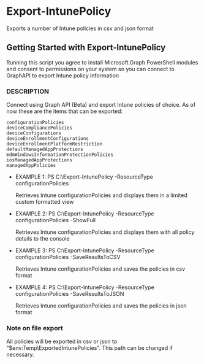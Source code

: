 # Export-IntunePolicy
Exports a number of Intune policies in csv and json format

## Getting Started with Export-IntunePolicy

Running this script you agree to install Microsoft.Graph PowerShell modules and consent to permissions on your system so you can connect to GraphAPI to export Intune policy information

### DESCRIPTION

Connect using Graph API (Beta) and export Intune policies of choice. As of now these are the items that can be exported:

    configurationPolicies
    deviceCompliancePolicies
    deviceConfigurations
    deviceEnrollmentConfigurations
    deviceEnrollmentPlatformRestriction
    defaultManagedAppProtections
    mdmWindowsInformationProtectionPolicies
    iosManagedAppProtections
    managedAppPolicies

- EXAMPLE 1: PS C:\Export-IntunePolicy -ResourceType configurationPolicies

    Retrieves Intune configurationPolicies and displays them in a limited custom formatted view

- EXAMPLE 2: PS C:\Export-IntunePolicy -ResourceType configurationPolicies -ShowFull

    Retrieves Intune configurationPolicies and displays them with all policy details to the console

- EXAMPLE 3: PS C:\Export-IntunePolicy -ResourceType configurationPolicies -SaveResultsToCSV

    Retrieves Intune configurationPolicies and saves the policies in csv format

- EXAMPLE 4: PS C:\Export-IntunePolicy -ResourceType configurationPolicies -SaveResultsToJSON

    Retrieves Intune configurationPolicies and saves the policies in json format

### Note on file export

All policies will be exported in csv or json to "$env:Temp\ExportedIntunePolicies". This path can be changed if necessary.
